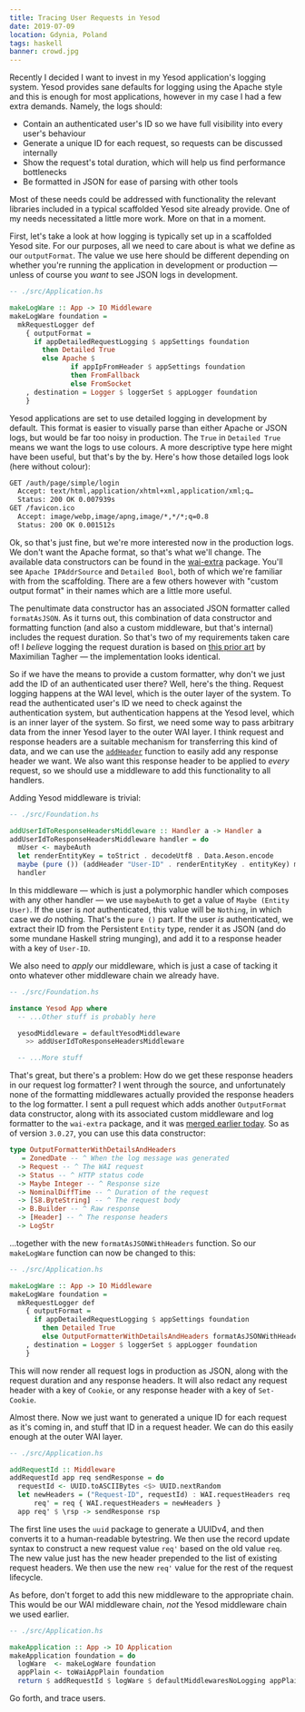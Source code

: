 ```yaml
---
title: Tracing User Requests in Yesod
date: 2019-07-09
location: Gdynia, Poland
tags: haskell
banner: crowd.jpg
---
```


Recently I decided I want to invest in my Yesod application's logging system.
Yesod provides sane defaults for logging using the Apache style and this is
enough for most applications, however in my case I had a few extra demands.
Namely, the logs should:

- Contain an authenticated user's ID so we have full visibility into every
  user's behaviour
- Generate a unique ID for each request, so requests can be discussed
  internally
- Show the request's total duration, which will help us find performance
  bottlenecks
- Be formatted in JSON for ease of parsing with other tools

Most of these needs could be addressed with functionality the relevant
libraries included in a typical scaffolded Yesod site already provide. One of
my needs necessitated a little more work. More on that in a moment.

First, let's take a look at how logging is typically set up in a scaffolded
Yesod site. For our purposes, all we need to care about is what we define as
our `outputFormat`. The value we use here should be different depending on
whether you're running the application in development or production — unless of
course you _want_ to see JSON logs in development.

```haskell
-- ./src/Application.hs

makeLogWare :: App -> IO Middleware
makeLogWare foundation =
  mkRequestLogger def
    { outputFormat =
      if appDetailedRequestLogging $ appSettings foundation
        then Detailed True
        else Apache $
               if appIpFromHeader $ appSettings foundation
               then FromFallback
               else FromSocket
    , destination = Logger $ loggerSet $ appLogger foundation
    }
```

Yesod applications are set to use detailed logging in development by default.
This format is easier to visually parse than either Apache or JSON logs, but
would be far too noisy in production. The `True` in `Detailed True` means we
want the logs to use colours. A more descriptive type here might have been
useful, but that's by the by. Here's how those detailed logs look (here without
colour):

```txt
GET /auth/page/simple/login
  Accept: text/html,application/xhtml+xml,application/xml;q…
  Status: 200 OK 0.007939s
GET /favicon.ico
  Accept: image/webp,image/apng,image/*,*/*;q=0.8
  Status: 200 OK 0.001512s
```

Ok, so that's just fine, but we're more interested now in the production logs.
We don't want the Apache format, so that's what we'll change. The available
data constructors can be found in the [wai-extra][0] package. You'll see
`Apache IPAddrSource` and `Detailed Bool`, both of which we're familiar with
from the scaffolding. There are a few others however with "custom output
format" in their names which are a little more useful.

The penultimate data constructor has an associated JSON formatter called
`formatAsJSON`. As it turns out, this combination of data constructor and
formatting function (and also a custom middleware, but that's internal)
includes the request duration. So that's two of my requirements taken care of!
I _believe_ logging the request duration is based on [this prior art][1] by
Maximilian Tagher — the implementation looks identical.

So if we have the means to provide a custom formatter, why don't we just add
the ID of an authenticated user there? Well, here's the thing. Request logging
happens at the WAI level, which is the outer layer of the system. To read the
authenticated user's ID we need to check against the authentication system, but
authentication happens at the Yesod level, which is an inner layer of the
system. So first, we need some way to pass arbitrary data from the inner Yesod
layer to the outer WAI layer. I think request and response headers are a
suitable mechanism for transferring this kind of data, and we can use the
[`addHeader`][2] function to easily add any response header we want. We also want
this response header to be applied to _every_ request, so we should use a
middleware to add this functionality to all handlers.

Adding Yesod middleware is trivial:

```haskell
-- ./src/Foundation.hs

addUserIdToResponseHeadersMiddleware :: Handler a -> Handler a
addUserIdToResponseHeadersMiddleware handler = do
  mUser <- maybeAuth
  let renderEntityKey = toStrict . decodeUtf8 . Data.Aeson.encode
  maybe (pure ()) (addHeader "User-ID" . renderEntityKey . entityKey) mUser
  handler
```

In this middleware — which is just a polymorphic handler which composes with
any other handler — we use `maybeAuth` to get a value of `Maybe (Entity User)`.
If the user is _not_ authenticated, this value will be `Nothing`, in which case
we _do_ nothing. That's the `pure ()` part. If the user _is_ authenticated, we
extract their ID from the Persistent `Entity` type, render it as JSON (and do
some mundane Haskell string munging), and add it to a response header with a
key of `User-ID`.

We also need to _apply_ our middleware, which is just a case of tacking it onto
whatever other middleware chain we already have.

```haskell
-- ./src/Foundation.hs

instance Yesod App where
  -- ...Other stuff is probably here

  yesodMiddleware = defaultYesodMiddleware
    >> addUserIdToResponseHeadersMiddleware

  -- ...More stuff
```

That's great, but there's a problem: How do we get these response headers in
our request log formatter? I went through the source, and unfortunately none of
the formatting middlewares actually provided the response headers to the log
formatter. I sent a pull request which adds another `OutputFormat` data
constructor, along with its associated custom middleware and log formatter to
the `wai-extra` package, and it was [merged earlier today][3]. So as of version
`3.0.27`, you can use this data constructor:

```haskell
type OutputFormatterWithDetailsAndHeaders
   = ZonedDate -- ^ When the log message was generated
  -> Request -- ^ The WAI request
  -> Status -- ^ HTTP status code
  -> Maybe Integer -- ^ Response size
  -> NominalDiffTime -- ^ Duration of the request
  -> [S8.ByteString] -- ^ The request body
  -> B.Builder -- ^ Raw response
  -> [Header] -- ^ The response headers
  -> LogStr
```

…together with the new `formatAsJSONWithHeaders` function. So our `makeLogWare`
function can now be changed to this:

```haskell
-- ./src/Application.hs

makeLogWare :: App -> IO Middleware
makeLogWare foundation =
  mkRequestLogger def
    { outputFormat =
      if appDetailedRequestLogging $ appSettings foundation
        then Detailed True
        else OutputFormatterWithDetailsAndHeaders formatAsJSONWithHeaders
    , destination = Logger $ loggerSet $ appLogger foundation
    }
```

This will now render all request logs in production as JSON, along with the
request duration and any response headers. It will also redact any request
header with a key of `Cookie`, or any response header with a key of
`Set-Cookie`.

Almost there. Now we just want to generated a unique ID for each request as
it's coming in, and stuff that ID in a request header. We can do this easily
enough at the outer WAI layer.

```haskell
-- ./src/Application.hs

addRequestId :: Middleware
addRequestId app req sendResponse = do
  requestId <- UUID.toASCIIBytes <$> UUID.nextRandom
  let newHeaders = ("Request-ID", requestId) : WAI.requestHeaders req
      req' = req { WAI.requestHeaders = newHeaders }
  app req' $ \rsp -> sendResponse rsp
```

The first line uses the `uuid` package to generate a UUIDv4, and then converts
it to a human-readable bytestring. We then use the record update syntax to
construct a new request value `req'` based on the old value `req`. The new
value just has the new header prepended to the list of existing request
headers. We then use the new `req'` value for the rest of the request
lifecycle.

As before, don't forget to add this new middleware to the appropriate chain.
This would be our WAI middleware chain, _not_ the Yesod middleware chain we
used earlier.

```haskell
-- ./src/Application.hs

makeApplication :: App -> IO Application
makeApplication foundation = do
  logWare  <- makeLogWare foundation
  appPlain <- toWaiAppPlain foundation
  return $ addRequestId $ logWare $ defaultMiddlewaresNoLogging appPlain
```

Go forth, and trace users.

[0]: http://hackage.haskell.org/package/wai-extra-3.0.27/docs/Network-Wai-Middleware-RequestLogger.html#t:OutputFormat
[1]: https://stackoverflow.com/a/26146218/704015
[2]: http://hackage.haskell.org/package/yesod-core-1.6.14/docs/Yesod-Core-Handler.html#v:addHeader
[3]: https://github.com/yesodweb/wai/pull/762
